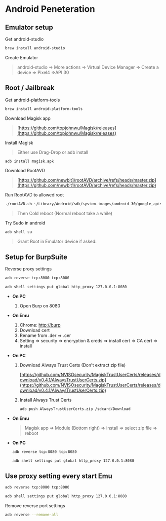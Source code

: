 # Android Peneteration

## Emulator setup

Get android-studio

```bash
brew install android-studio
```

Create Emulator

> android-studio => More actions => Virtual Device Manager => Create a device => Pixel4 =>API 30

## Root / Jailbreak

Get android-platform-tools

```bash
brew install android-platform-tools
```

Download Magisk app

> [https://github.com/topjohnwu/Magisk/releases](https://github.com/topjohnwu/Magisk/releases)

Install Magisk

> Either use Drag-Drop or adb install
>
```bash
adb install magisk.apk
```

Download RootAVD

> [https://github.com/newbit1/rootAVD/archive/refs/heads/master.zip](https://github.com/newbit1/rootAVD/archive/refs/heads/master.zip)

Run RootAVD to allowed root

```bash
./rootAVD.sh ~/Library/Android/sdk/system-images/android-30/google_apis_playstore/x86/ramdisk.img
```

> Then Cold reboot (Normal reboot take a while)

Try Sudo in android

```bash
adb shell su
```

> Grant Root in Emulator device if asked.

## Setup for BurpSuite

Reverse proxy settings

```bash
adb reverse tcp:8080 tcp:8080

adb shell settings put global http_proxy 127.0.0.1:8080
```

* **On PC**

  1. Open Burp on 8080

* **On Emu**

  1. Chrome:  [http://burp](http://burp)
  2. Download cert
  3. Rename from .der => .cer
  4. Setting => security => encryption & creds => install cert => CA cert => install

* **On PC**

  1. Download Always Trust Certs (Don't extract zip file)

      [https://github.com/NVISOsecurity/MagiskTrustUserCerts/releases/download/v0.4.1/AlwaysTrustUserCerts.zip](https://github.com/NVISOsecurity/MagiskTrustUserCerts/releases/download/v0.4.1/AlwaysTrustUserCerts.zip)
  1. Install Always Trust Certs

      ```bash
      adb push AlwaysTrustUserCerts.zip /sdcard/Download
      ```

* **On Emu**

   > Magisk app => Module (Bottom right) => install => select zip file => reboot

* **On PC**

   ```bash
   adb reverse tcp:8080 tcp:8080

   adb shell settings put global http_proxy 127.0.0.1:8080
   ```

## Use proxy setting every start Emu

```bash
adb reverse tcp:8080 tcp:8080

adb shell settings put global http_proxy 127.0.0.1:8080
```

Remove reverse port settings

```bash
adb reverse --remove-all
```

